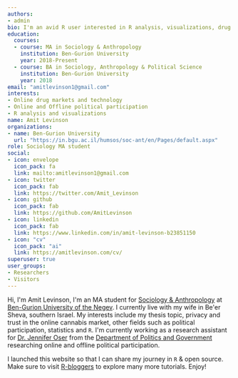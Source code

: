 ```yaml
---
authors:
- admin
bio: I'm an avid R user interested in R analysis, visualizations, drug markets and political participation.
education:
  courses:
  - course: MA in Sociology & Anthropology
    institution: Ben-Gurion University
    year: 2018-Present
  - course: BA in Sociology, Anthropology & Political Science
    institution: Ben-Gurion University
    year: 2018
email: "amitlevinson1@gmail.com"
interests:
- Online drug markets and technology
- Online and Offline political participation
- R analysis and visualizations
name: Amit Levinson
organizations:
- name: Ben-Gurion University
  url: "https://in.bgu.ac.il/humsos/soc-ant/en/Pages/default.aspx"
role: Sociology MA student
social:
- icon: envelope
  icon_pack: fa
  link: mailto:amitlevinson1@gmail.com
- icon: twitter
  icon_pack: fab
  link: https://twitter.com/Amit_Levinson
- icon: github
  icon_pack: fab
  link: https://github.com/AmitLevinson
- icon: linkedin
  icon_pack: fab
  link: https://www.linkedin.com/in/amit-levinson-b23851150
- icon: "cv"
  icon_pack: "ai"
  link: https://amitlevinson.com/cv/
superuser: true
user_groups:
- Researchers
- Visitors
---
```


Hi, I'm Amit Levinson, I'm an MA student for [Sociology & Anthropology](https://in.bgu.ac.il/humsos/soc-ant/en/Pages/default.aspx) at [Ben-Gurion University of the Negev](https://in.bgu.ac.il/en/Pages/default.aspx). I currently live with my wife in Be'er Sheva, southern Israel. My interests include my thesis topic, privacy and trust in the online cannabis market, other fields such as political participation, statistics and `R`. I'm currently working as a research assistant for [Dr. Jennifer Oser](https://www.jenniferoser.com/) from the [Department of Politics and Government](https://in.bgu.ac.il/en/humsos/politics/Pages/default.aspx) researching online and offline political participation.

I launched this website so that I can share my journey in `R` & open source. Make sure to visit [R-bloggers](https://www.r-bloggers.com/) to explore many more  tutorials. Enjoy!
